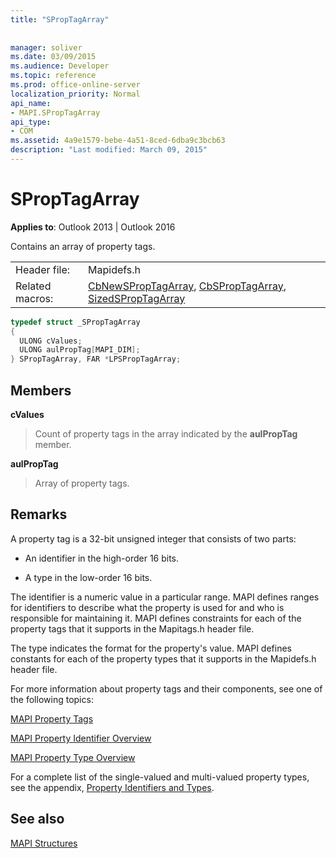 ```yaml
---
title: "SPropTagArray"
 
 
manager: soliver
ms.date: 03/09/2015
ms.audience: Developer
ms.topic: reference
ms.prod: office-online-server
localization_priority: Normal
api_name:
- MAPI.SPropTagArray
api_type:
- COM
ms.assetid: 4a9e1579-bebe-4a51-8ced-6dba9c3bcb63
description: "Last modified: March 09, 2015"
---
```


# SPropTagArray

  
  
**Applies to**: Outlook 2013 | Outlook 2016 
  
Contains an array of property tags. 
  
|||
|:-----|:-----|
|Header file:  <br/> |Mapidefs.h  <br/> |
|Related macros:  <br/> |[CbNewSPropTagArray](cbnewsproptagarray.md), [CbSPropTagArray](cbsproptagarray.md), [SizedSPropTagArray](sizedsproptagarray.md) <br/> |
   
```cpp
typedef struct _SPropTagArray
{
  ULONG cValues;
  ULONG aulPropTag[MAPI_DIM];
} SPropTagArray, FAR *LPSPropTagArray;

```

## Members

 **cValues**
  
> Count of property tags in the array indicated by the **aulPropTag** member. 
    
 **aulPropTag**
  
> Array of property tags.
    
## Remarks

A property tag is a 32-bit unsigned integer that consists of two parts: 
  
- An identifier in the high-order 16 bits.
    
- A type in the low-order 16 bits.
    
The identifier is a numeric value in a particular range. MAPI defines ranges for identifiers to describe what the property is used for and who is responsible for maintaining it. MAPI defines constraints for each of the property tags that it supports in the Mapitags.h header file.
  
The type indicates the format for the property's value. MAPI defines constants for each of the property types that it supports in the Mapidefs.h header file. 
  
For more information about property tags and their components, see one of the following topics: 
  
[MAPI Property Tags](mapi-property-tags.md)
  
[MAPI Property Identifier Overview](mapi-property-identifier-overview.md)
  
[MAPI Property Type Overview](mapi-property-type-overview.md)
  
For a complete list of the single-valued and multi-valued property types, see the appendix, [Property Identifiers and Types](property-identifiers-and-types.md). 
  
## See also



[MAPI Structures](mapi-structures.md)

